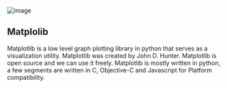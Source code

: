 ![image](https://user-images.githubusercontent.com/124501309/227321808-fbe5cc1d-1cf2-4413-84e3-40771b88a594.png)

## Matplolib

Matplotlib is a low level graph plotting library in python that serves as a visualization utility.
Matplotlib was created by John D. Hunter.
Matplotlib is open source and we can use it freely.
Matplotlib is mostly written in python, a few segments are written in C, Objective-C and Javascript for Platform compatibility.

